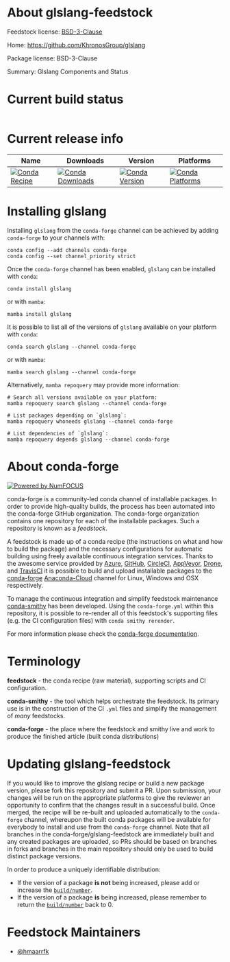 About glslang-feedstock
=======================

Feedstock license: [BSD-3-Clause](https://github.com/conda-forge/glslang-feedstock/blob/main/LICENSE.txt)

Home: https://github.com/KhronosGroup/glslang

Package license: BSD-3-Clause

Summary: Glslang Components and Status

Current build status
====================


<table>
</table>

Current release info
====================

| Name | Downloads | Version | Platforms |
| --- | --- | --- | --- |
| [![Conda Recipe](https://img.shields.io/badge/recipe-glslang-green.svg)](https://anaconda.org/conda-forge/glslang) | [![Conda Downloads](https://img.shields.io/conda/dn/conda-forge/glslang.svg)](https://anaconda.org/conda-forge/glslang) | [![Conda Version](https://img.shields.io/conda/vn/conda-forge/glslang.svg)](https://anaconda.org/conda-forge/glslang) | [![Conda Platforms](https://img.shields.io/conda/pn/conda-forge/glslang.svg)](https://anaconda.org/conda-forge/glslang) |

Installing glslang
==================

Installing `glslang` from the `conda-forge` channel can be achieved by adding `conda-forge` to your channels with:

```
conda config --add channels conda-forge
conda config --set channel_priority strict
```

Once the `conda-forge` channel has been enabled, `glslang` can be installed with `conda`:

```
conda install glslang
```

or with `mamba`:

```
mamba install glslang
```

It is possible to list all of the versions of `glslang` available on your platform with `conda`:

```
conda search glslang --channel conda-forge
```

or with `mamba`:

```
mamba search glslang --channel conda-forge
```

Alternatively, `mamba repoquery` may provide more information:

```
# Search all versions available on your platform:
mamba repoquery search glslang --channel conda-forge

# List packages depending on `glslang`:
mamba repoquery whoneeds glslang --channel conda-forge

# List dependencies of `glslang`:
mamba repoquery depends glslang --channel conda-forge
```


About conda-forge
=================

[![Powered by
NumFOCUS](https://img.shields.io/badge/powered%20by-NumFOCUS-orange.svg?style=flat&colorA=E1523D&colorB=007D8A)](https://numfocus.org)

conda-forge is a community-led conda channel of installable packages.
In order to provide high-quality builds, the process has been automated into the
conda-forge GitHub organization. The conda-forge organization contains one repository
for each of the installable packages. Such a repository is known as a *feedstock*.

A feedstock is made up of a conda recipe (the instructions on what and how to build
the package) and the necessary configurations for automatic building using freely
available continuous integration services. Thanks to the awesome service provided by
[Azure](https://azure.microsoft.com/en-us/services/devops/), [GitHub](https://github.com/),
[CircleCI](https://circleci.com/), [AppVeyor](https://www.appveyor.com/),
[Drone](https://cloud.drone.io/welcome), and [TravisCI](https://travis-ci.com/)
it is possible to build and upload installable packages to the
[conda-forge](https://anaconda.org/conda-forge) [Anaconda-Cloud](https://anaconda.org/)
channel for Linux, Windows and OSX respectively.

To manage the continuous integration and simplify feedstock maintenance
[conda-smithy](https://github.com/conda-forge/conda-smithy) has been developed.
Using the ``conda-forge.yml`` within this repository, it is possible to re-render all of
this feedstock's supporting files (e.g. the CI configuration files) with ``conda smithy rerender``.

For more information please check the [conda-forge documentation](https://conda-forge.org/docs/).

Terminology
===========

**feedstock** - the conda recipe (raw material), supporting scripts and CI configuration.

**conda-smithy** - the tool which helps orchestrate the feedstock.
                   Its primary use is in the construction of the CI ``.yml`` files
                   and simplify the management of *many* feedstocks.

**conda-forge** - the place where the feedstock and smithy live and work to
                  produce the finished article (built conda distributions)


Updating glslang-feedstock
==========================

If you would like to improve the glslang recipe or build a new
package version, please fork this repository and submit a PR. Upon submission,
your changes will be run on the appropriate platforms to give the reviewer an
opportunity to confirm that the changes result in a successful build. Once
merged, the recipe will be re-built and uploaded automatically to the
`conda-forge` channel, whereupon the built conda packages will be available for
everybody to install and use from the `conda-forge` channel.
Note that all branches in the conda-forge/glslang-feedstock are
immediately built and any created packages are uploaded, so PRs should be based
on branches in forks and branches in the main repository should only be used to
build distinct package versions.

In order to produce a uniquely identifiable distribution:
 * If the version of a package **is not** being increased, please add or increase
   the [``build/number``](https://docs.conda.io/projects/conda-build/en/latest/resources/define-metadata.html#build-number-and-string).
 * If the version of a package **is** being increased, please remember to return
   the [``build/number``](https://docs.conda.io/projects/conda-build/en/latest/resources/define-metadata.html#build-number-and-string)
   back to 0.

Feedstock Maintainers
=====================

* [@hmaarrfk](https://github.com/hmaarrfk/)

